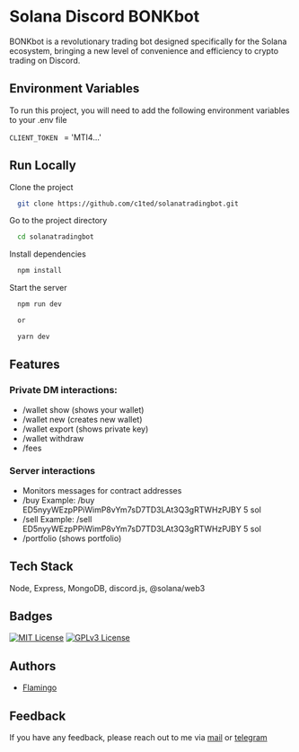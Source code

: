 # Solana Discord BONKbot

BONKbot is a revolutionary trading bot designed specifically for the Solana ecosystem, bringing a new level of convenience and efficiency to crypto trading on Discord.

## Environment Variables

To run this project, you will need to add the following environment variables to your .env file

`CLIENT_TOKEN ` = 'MTI4...'

## Run Locally

Clone the project

```bash
  git clone https://github.com/c1ted/solanatradingbot.git
```

Go to the project directory

```bash
  cd solanatradingbot
```

Install dependencies

```bash
  npm install
```

Start the server

```bash
  npm run dev

  or

  yarn dev

```

## Features

### Private DM interactions:

- /wallet show (shows your wallet)
- /wallet new (creates new wallet)
- /wallet export (shows private key)
- /wallet withdraw <enter solana wallet> <solana amount>
- /fees <allows you to change fee priority>

### Server interactions

- Monitors messages for contract addresses
- /buy <enter contract address> <solana amount>
  Example: /buy ED5nyyWEzpPPiWimP8vYm7sD7TD3LAt3Q3gRTWHzPJBY 5 sol
- /sell <enter contract address> <solana amount>
  Example: /sell ED5nyyWEzpPPiWimP8vYm7sD7TD3LAt3Q3gRTWHzPJBY 5 sol
- /portfolio (shows portfolio)

## Tech Stack

Node, Express, MongoDB, discord.js, @solana/web3

## Badges

[![MIT License](https://img.shields.io/badge/License-MIT-green.svg)](https://choosealicense.com/licenses/mit/) [![GPLv3 License](https://img.shields.io/badge/License-Flamingo-red.svg)](https://opensource.org/licenses/)

## Authors

- [Flamingo](https://www.github.com/gungho0619)

## Feedback

If you have any feedback, please reach out to me via [mail](tzztson@gmail.com) or [telegram](https://t.me/gungho0619)
